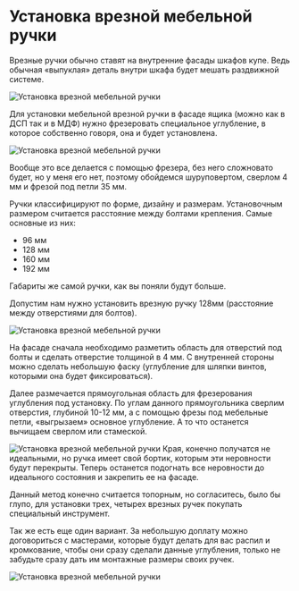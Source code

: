 # Установка врезной мебельной ручки
Врезные ручки обычно ставят на внутренние фасады шкафов купе. Ведь обычная «выпуклая» деталь внутри шкафа будет мешать раздвижной системе.

![Установка врезной мебельной ручки](/images/Houseworks/Master/Woodmaster/vreznaya-ruchka-1.jpg 'Установка врезной мебельной ручки')

Для установки мебельной врезной ручки в фасаде ящика (можно как в ДСП так и в МДФ) нужно фрезеровать специальное углубление, в которое собственно говоря, она и будет установлена.

![Установка врезной мебельной ручки](/images/Houseworks/Master/Woodmaster/vreznaya-ruchka-2.jpg 'Установка врезной мебельной ручки')

Вообще это все делается с помощью фрезера, без него сложновато будет, но у меня его нет, поэтому обойдемся шуруповертом, сверлом 4 мм и фрезой под петли 35 мм.

Ручки классифицируют по форме, дизайну и размерам. Установочным размером считается расстояние между болтами крепления. Самые основные из них:

- 96 мм
- 128 мм
- 160 мм
- 192 мм

Габариты же самой ручки, как вы поняли будут больше.

Допустим нам нужно установить врезную ручку 128мм (расстояние между отверстиями для болтов).

![Установка врезной мебельной ручки](/images/Houseworks/Master/Woodmaster/vreznaya-ruchka-3.jpg 'Установка врезной мебельной ручки')

На фасаде сначала необходимо разметить область для отверстий под болты и сделать отверстие толщиной в 4 мм. С внутренней стороны можно сделать небольшую фаску (углубление для шляпки винтов, которыми она будет фиксироваться).

Далее размечается прямоугольная область для фрезерования углубления под установку. По углам данного прямоугольника сверлим отверстия, глубиной 10-12 мм, а с помощью фрезы под мебельные петли, «выгрызаем» основное углубление. А то что останется вычищаем сверлом или стамеской.

![Установка врезной мебельной ручки](/images/Houseworks/Master/Woodmaster/vreznaya-ruchka-4.jpg 'Установка врезной мебельной ручки')
Края, конечно получатся не идеальными, но ручка имеет свой бортик, которым эти неровности будут перекрыты. Теперь останется подогнать все неровности до идеального состояния и закрепить ее на фасаде.

Данный метод конечно считается топорным, но согласитесь, было бы глупо, для установки трех, четырех врезных ручек покупать специальный инструмент.

Так же есть еще один вариант. За небольшую доплату можно договориться с мастерами, которые будут делать для вас распил и кромкование, чтобы они сразу сделали данные углубления, только не забудьте сразу дать им монтажные размеры своих ручек.

![Установка врезной мебельной ручки](/images/Houseworks/Master/Woodmaster/vreznaya-ruchka-5.jpg 'Установка врезной мебельной ручки')
